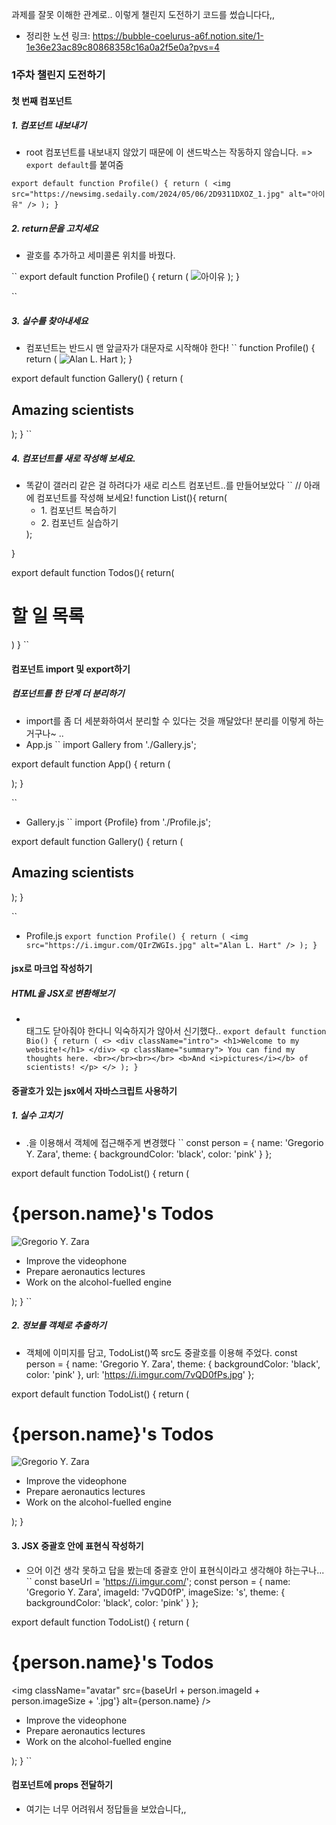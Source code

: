 과제를 잘못 이해한 관계로.. 이렇게 챌린지 도전하기 코드를 썼습니다다,,

- 정리한 노션 링크: https://bubble-coelurus-a6f.notion.site/1-1e36e23ac89c80868358c16a0a2f5e0a?pvs=4


### 1주차 챌린지 도전하기

#### 첫 번째 컴포넌트

##### 1. 컴포넌트 내보내기

- root 컴포넌트를 내보내지 않았기 때문에 이 샌드박스는 작동하지 않습니다.
=> ``export default``를 붙여줌

``
export default function Profile() {
  return (
    <img
      src="https://newsimg.sedaily.com/2024/05/06/2D9311DXOZ_1.jpg"
      alt="아이유"
    />
  );
}
``

##### 2. return문을 고치세요
- 괄호를 추가하고 세미콜론 위치를 바꿨다.

``
export default function Profile() {
  return (
    <img src="https://blog.kakaocdn.net/dn/SjrCh/btsJpIIayCv/PPj9shqxiktJ0jMtXdw8UK/img.jpg" alt="아이유" />
  );
}

``

##### 3. 실수를 찾아내세요
- 컴포넌트는 반드시 맨 앞글자가 대문자로 시작해야 한다!
``
function Profile() {
  return (
    <img
      src="https://i.imgur.com/QIrZWGIs.jpg"
      alt="Alan L. Hart"
    />
  );
}

export default function Gallery() {
  return (
    <section>
      <h1>Amazing scientists</h1>
      <Profile />
      <Profile />
      <Profile />
    </section>
  );
}
``

##### 4. 컴포넌트를 새로 작성해 보세요.
- 똑같이 갤러리 같은 걸 하려다가 새로 리스트 컴포넌트..를 만들어보았다
``
// 아래에 컴포넌트를 작성해 보세요!
function List(){
  return(
    <ul>
      <li>1. 컴포넌트 복습하기</li>
      <li>2. 컴포넌트 실습하기</li>
    </ul>
  );
}

export default function Todos(){
  return(
    <div>
      <h1>할 일 목록</h1>
      <List />
      <List />
    </div>
  )
}
``


#### 컴포넌트 import 및 export하기

##### 컴포넌트를 한 단계 더 분리하기
- import를 좀 더 세분화하여서 분리할 수 있다는 것을 깨달았다! 분리를 이렇게 하는 거구나~ ..
- App.js
``
import Gallery from './Gallery.js';

export default function App() {
  return (
    <div>
      <Gallery />
    </div>
  );
}

``
- Gallery.js
``
import {Profile} from './Profile.js';

export default function Gallery() {
  return (
    <section>
      <h1>Amazing scientists</h1>
      <Profile />
      <Profile />
      <Profile />
    </section>
  );
}

``

- Profile.js
``
export function Profile() {
  return (
    <img
      src="https://i.imgur.com/QIrZWGIs.jpg"
      alt="Alan L. Hart"
    />
  );
}
``



#### jsx로 마크업 작성하기

##### HTML을 JSX로 변환해보기
- <br>태그도 닫아줘야 한다니 익숙하지가 않아서 신기했다..
``
export default function Bio() {
  return (
    <>
      <div className="intro">
        <h1>Welcome to my website!</h1>
      </div>
      <p className="summary">
        You can find my thoughts here.
        <br></br><br></br>
        <b>And <i>pictures</i></b> of scientists!
      </p>
    </>
  );
}
``


#### 중괄호가 있는 jsx에서 자바스크립트 사용하기

##### 1. 실수 고치기
- .을 이용해서 객체에 접근해주게 변경했다
``
const person = {
  name: 'Gregorio Y. Zara',
  theme: {
    backgroundColor: 'black',
    color: 'pink'
  }
};

export default function TodoList() {
  return (
    <div style={person.theme}>
      <h1>{person.name}'s Todos</h1>
      <img
        className="avatar"
        src="https://i.imgur.com/7vQD0fPs.jpg"
        alt="Gregorio Y. Zara"
      />
      <ul>
        <li>Improve the videophone</li>
        <li>Prepare aeronautics lectures</li>
        <li>Work on the alcohol-fuelled engine</li>
      </ul>
    </div>
  );
}
``

##### 2. 정보를 객체로 추출하기
- 객체에 이미지를 담고, TodoList()쪽 src도 중괄호를 이용해 주었다.
const person = {
  name: 'Gregorio Y. Zara',
  theme: {
    backgroundColor: 'black',
    color: 'pink'
  },
  url: 'https://i.imgur.com/7vQD0fPs.jpg'
};

export default function TodoList() {
  return (
    <div style={person.theme}>
      <h1>{person.name}'s Todos</h1>
      <img
        className="avatar"
        src={person.url}
        alt="Gregorio Y. Zara"
      />
      <ul>
        <li>Improve the videophone</li>
        <li>Prepare aeronautics lectures</li>
        <li>Work on the alcohol-fuelled engine</li>
      </ul>
    </div>
  );
}


#### 3. JSX 중괄호 안에 표현식 작성하기
- 으어 이건 생각 못하고 답을 봤는데 중괄호 안이 표현식이라고 생각해야 하는구나...
``
const baseUrl = 'https://i.imgur.com/';
const person = {
  name: 'Gregorio Y. Zara',
  imageId: '7vQD0fP',
  imageSize: 's',
  theme: {
    backgroundColor: 'black',
    color: 'pink'
  }
};

export default function TodoList() {
  return (
    <div style={person.theme}>
      <h1>{person.name}'s Todos</h1>
      <img
        className="avatar"
        src={baseUrl + person.imageId + person.imageSize + '.jpg'}
        alt={person.name}
      />
      <ul>
        <li>Improve the videophone</li>
        <li>Prepare aeronautics lectures</li>
        <li>Work on the alcohol-fuelled engine</li>
      </ul>
    </div>
  );
}
``


#### 컴포넌트에 props 전달하기

- 여기는 너무 어려워서 정답들을 보았습니다,,